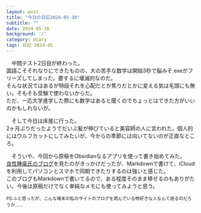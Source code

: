 ```yaml
---
layout: post
title: "今日の日記2024-05-30"
subtitle: ""
date: 2024-05-30
background: '/'
category: diary
tags: 日記 2024-05
---
```

<p>&emsp;中間テスト2日目が終わった。<br>国語こそそれなりにできたものの、大の苦手な数学は開始3秒で脳みそ.exeがフリーズしてしまった。要するに壊滅的なのだ。<br>そんな状況ではあるが特段それを心配だとか焦りだとかに変える気は毛頭にも無い。そもそも受験で使わないからだ。<br>ただ、一応大学進学した際にも数学はあると聞くのでちょっとはできた方がいいのかもしれないが。</p>
<p>&emsp;そして今日は床屋に行った。<br>2ヶ月ぶりだったようでだいぶ髪が伸びていると美容師の人に言われた。個人的にはウルフカットにしてみたいが、今からの季節には向いてないのが正直なところ。</p>
<p>&emsp;そういや、今回から原稿をObsidianなるアプリを使って書き始めてみた。<br><a href="https://obsolete.hatenadiary.com/entry/2024/05/29/233734">良性腫瘍氏のブログ</a>を見たのがきっかけだったが、Markdownで書けて、iCloudを利用してパソコンとスマホで同期できたりするのは強いと感じた。<br>このブログもMarkdownで書いてるので、ある程度そのまま移せるのもありがたい。今後は原稿だけでなく単純なメモにも使ってみようと思う。</p>
<p><small>PS:ふと思ったが、こんな場末の私のサイトのブログを読んでいる物好きな人なんて居るのだろうか……</small></p>